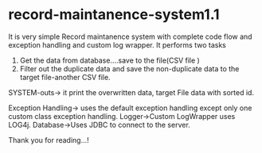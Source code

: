 # record-maintanence-system1.1

It is very simple Record maintanence system with complete code flow and exception handling and custom log wrapper.
It performs two tasks
1. Get the data from database....save to the file(CSV file )
2. Filter out the duplicate data and save the non-duplicate data to the target file-another CSV file.

SYSTEM-outs-> it print the overwritten data, target File data with sorted id.

Exception Handling-> uses the default exception handling except only one custom class exception handling.
Logger->Custom LogWrapper uses LOG4j.
Database->Uses JDBC to connect to the server.


Thank you for reading...!

